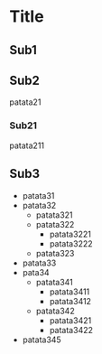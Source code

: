 # Title

## Sub1

## Sub2

patata21

### Sub21

patata211

## Sub3

- patata31
- patata32
  - patata321
  - patata322
    - patata3221
    - patata3222
  - patata323
- patata33
- pata34
  - patata341
    - patata3411
    - patata3412
  - patata342
    - patata3421
    - patata3422
- patata345

